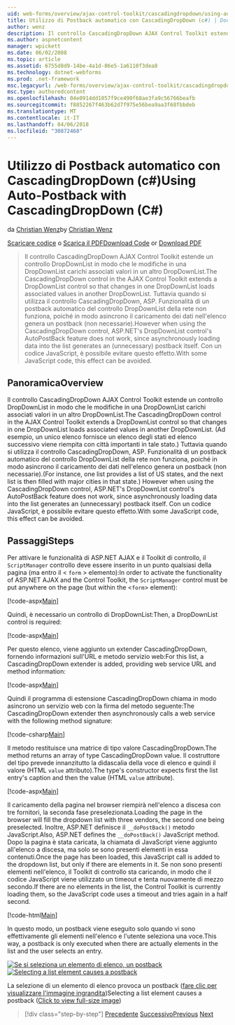 ```yaml
---
uid: web-forms/overview/ajax-control-toolkit/cascadingdropdown/using-auto-postback-with-cascadingdropdown-cs
title: Utilizzo di Postback automatico con CascadingDropDown (c#) | Documenti Microsoft
author: wenz
description: Il controllo CascadingDropDown AJAX Control Toolkit estende un controllo DropDownList in modo che le modifiche in una DropDownList carichi associati valori in anoth...
ms.author: aspnetcontent
manager: wpickett
ms.date: 06/02/2008
ms.topic: article
ms.assetid: 6755d8d9-14be-4a1d-86e5-1a6110f3dea8
ms.technology: dotnet-webforms
ms.prod: .net-framework
msc.legacyurl: /web-forms/overview/ajax-control-toolkit/cascadingdropdown/using-auto-postback-with-cascadingdropdown-cs
msc.type: authoredcontent
ms.openlocfilehash: 04e0914dd1057f9ce490f68ae3fa9c56766beafb
ms.sourcegitcommit: f8852267f463b62d7f975e56bea9aa3f68fbbdeb
ms.translationtype: MT
ms.contentlocale: it-IT
ms.lasthandoff: 04/06/2018
ms.locfileid: "30872468"
---
```

<a name="using-auto-postback-with-cascadingdropdown-c"></a><span data-ttu-id="8741e-103">Utilizzo di Postback automatico con CascadingDropDown (c#)</span><span class="sxs-lookup"><span data-stu-id="8741e-103">Using Auto-Postback with CascadingDropDown (C#)</span></span>
====================
<span data-ttu-id="8741e-104">da [Christian Wenz](https://github.com/wenz)</span><span class="sxs-lookup"><span data-stu-id="8741e-104">by [Christian Wenz](https://github.com/wenz)</span></span>

<span data-ttu-id="8741e-105">[Scaricare codice](http://download.microsoft.com/download/9/0/7/907760b1-2c60-4f81-aeb6-ca416a573b0d/cascadingdropdown3.cs.zip) o [Scarica il PDF](http://download.microsoft.com/download/2/d/c/2dc10e34-6983-41d4-9c08-f78f5387d32b/cascadingdropdown3CS.pdf)</span><span class="sxs-lookup"><span data-stu-id="8741e-105">[Download Code](http://download.microsoft.com/download/9/0/7/907760b1-2c60-4f81-aeb6-ca416a573b0d/cascadingdropdown3.cs.zip) or [Download PDF](http://download.microsoft.com/download/2/d/c/2dc10e34-6983-41d4-9c08-f78f5387d32b/cascadingdropdown3CS.pdf)</span></span>

> <span data-ttu-id="8741e-106">Il controllo CascadingDropDown AJAX Control Toolkit estende un controllo DropDownList in modo che le modifiche in una DropDownList carichi associati valori in un altro DropDownList.</span><span class="sxs-lookup"><span data-stu-id="8741e-106">The CascadingDropDown control in the AJAX Control Toolkit extends a DropDownList control so that changes in one DropDownList loads associated values in another DropDownList.</span></span> <span data-ttu-id="8741e-107">Tuttavia quando si utilizza il controllo CascadingDropDown, ASP. Funzionalità di un postback automatico del controllo DropDownList della rete non funziona, poiché in modo asincrono il caricamento dei dati nell'elenco genera un postback (non necessarie).</span><span class="sxs-lookup"><span data-stu-id="8741e-107">However when using the CascadingDropDown control, ASP.NET's DropDownList control's AutoPostBack feature does not work, since asynchronously loading data into the list generates an (unnecessary) postback itself.</span></span> <span data-ttu-id="8741e-108">Con un codice JavaScript, è possibile evitare questo effetto.</span><span class="sxs-lookup"><span data-stu-id="8741e-108">With some JavaScript code, this effect can be avoided.</span></span>


## <a name="overview"></a><span data-ttu-id="8741e-109">Panoramica</span><span class="sxs-lookup"><span data-stu-id="8741e-109">Overview</span></span>

<span data-ttu-id="8741e-110">Il controllo CascadingDropDown AJAX Control Toolkit estende un controllo DropDownList in modo che le modifiche in una DropDownList carichi associati valori in un altro DropDownList.</span><span class="sxs-lookup"><span data-stu-id="8741e-110">The CascadingDropDown control in the AJAX Control Toolkit extends a DropDownList control so that changes in one DropDownList loads associated values in another DropDownList.</span></span> <span data-ttu-id="8741e-111">(Ad esempio, un unico elenco fornisce un elenco degli stati ed elenco successivo viene riempita con città importanti in tale stato.) Tuttavia quando si utilizza il controllo CascadingDropDown, ASP. Funzionalità di un postback automatico del controllo DropDownList della rete non funziona, poiché in modo asincrono il caricamento dei dati nell'elenco genera un postback (non necessarie).</span><span class="sxs-lookup"><span data-stu-id="8741e-111">(For instance, one list provides a list of US states, and the next list is then filled with major cities in that state.) However when using the CascadingDropDown control, ASP.NET's DropDownList control's AutoPostBack feature does not work, since asynchronously loading data into the list generates an (unnecessary) postback itself.</span></span> <span data-ttu-id="8741e-112">Con un codice JavaScript, è possibile evitare questo effetto.</span><span class="sxs-lookup"><span data-stu-id="8741e-112">With some JavaScript code, this effect can be avoided.</span></span>

## <a name="steps"></a><span data-ttu-id="8741e-113">Passaggi</span><span class="sxs-lookup"><span data-stu-id="8741e-113">Steps</span></span>

<span data-ttu-id="8741e-114">Per attivare le funzionalità di ASP.NET AJAX e il Toolkit di controllo, il `ScriptManager` controllo deve essere inserito in un punto qualsiasi della pagina (ma entro il &lt; `form` &gt; elemento):</span><span class="sxs-lookup"><span data-stu-id="8741e-114">In order to activate the functionality of ASP.NET AJAX and the Control Toolkit, the `ScriptManager` control must be put anywhere on the page (but within the &lt;`form`&gt; element):</span></span>

[!code-aspx[Main](using-auto-postback-with-cascadingdropdown-cs/samples/sample1.aspx)]

<span data-ttu-id="8741e-115">Quindi, è necessario un controllo di DropDownList:</span><span class="sxs-lookup"><span data-stu-id="8741e-115">Then, a DropDownList control is required:</span></span>

[!code-aspx[Main](using-auto-postback-with-cascadingdropdown-cs/samples/sample2.aspx)]

<span data-ttu-id="8741e-116">Per questo elenco, viene aggiunto un extender CascadingDropDown, fornendo informazioni sull'URL e metodo servizio web:</span><span class="sxs-lookup"><span data-stu-id="8741e-116">For this list, a CascadingDropDown extender is added, providing web service URL and method information:</span></span>

[!code-aspx[Main](using-auto-postback-with-cascadingdropdown-cs/samples/sample3.aspx)]

<span data-ttu-id="8741e-117">Quindi il programma di estensione CascadingDropDown chiama in modo asincrono un servizio web con la firma del metodo seguente:</span><span class="sxs-lookup"><span data-stu-id="8741e-117">The CascadingDropDown extender then asynchronously calls a web service with the following method signature:</span></span>

[!code-csharp[Main](using-auto-postback-with-cascadingdropdown-cs/samples/sample4.cs)]

<span data-ttu-id="8741e-118">Il metodo restituisce una matrice di tipo valore CascadingDropDown.</span><span class="sxs-lookup"><span data-stu-id="8741e-118">The method returns an array of type CascadingDropDown value.</span></span> <span data-ttu-id="8741e-119">Il costruttore del tipo prevede innanzitutto la didascalia della voce di elenco e quindi il valore (HTML `value` attributo).</span><span class="sxs-lookup"><span data-stu-id="8741e-119">The type's constructor expects first the list entry's caption and then the value (HTML `value` attribute).</span></span>

[!code-aspx[Main](using-auto-postback-with-cascadingdropdown-cs/samples/sample5.aspx)]

<span data-ttu-id="8741e-120">Il caricamento della pagina nel browser riempirà nell'elenco a discesa con tre fornitori, la seconda fase preselezionata.</span><span class="sxs-lookup"><span data-stu-id="8741e-120">Loading the page in the browser will fill the dropdown list with three vendors, the second one being preselected.</span></span> <span data-ttu-id="8741e-121">Inoltre, ASP.NET definisce il `__doPostBack()` metodo JavaScript.</span><span class="sxs-lookup"><span data-stu-id="8741e-121">Also, ASP.NET defines the `__doPostBack()` JavaScript method.</span></span> <span data-ttu-id="8741e-122">Dopo la pagina è stata caricata, la chiamata di JavaScript viene aggiunto all'elenco a discesa, ma solo se sono presenti elementi in essa contenuti.</span><span class="sxs-lookup"><span data-stu-id="8741e-122">Once the page has been loaded, this JavaScript call is added to the dropdown list, but only if there are elements in it.</span></span> <span data-ttu-id="8741e-123">Se non sono presenti elementi nell'elenco, il Toolkit di controllo sta caricando, in modo che il codice JavaScript viene utilizzato un timeout e tenta nuovamente di mezzo secondo.</span><span class="sxs-lookup"><span data-stu-id="8741e-123">If there are no elements in the list, the Control Toolkit is currently loading them, so the JavaScript code uses a timeout and tries again in a half second.</span></span>

[!code-html[Main](using-auto-postback-with-cascadingdropdown-cs/samples/sample6.html)]

<span data-ttu-id="8741e-124">In questo modo, un postback viene eseguito solo quando vi sono effettivamente gli elementi nell'elenco e l'utente seleziona una voce.</span><span class="sxs-lookup"><span data-stu-id="8741e-124">This way, a postback is only executed when there are actually elements in the list and the user selects an entry.</span></span>


<span data-ttu-id="8741e-125">[![Se si seleziona un elemento di elenco, un postback](using-auto-postback-with-cascadingdropdown-cs/_static/image2.png)](using-auto-postback-with-cascadingdropdown-cs/_static/image1.png)</span><span class="sxs-lookup"><span data-stu-id="8741e-125">[![Selecting a list element causes a postback](using-auto-postback-with-cascadingdropdown-cs/_static/image2.png)](using-auto-postback-with-cascadingdropdown-cs/_static/image1.png)</span></span>

<span data-ttu-id="8741e-126">La selezione di un elemento di elenco provoca un postback ([fare clic per visualizzare l'immagine ingrandita](using-auto-postback-with-cascadingdropdown-cs/_static/image3.png))</span><span class="sxs-lookup"><span data-stu-id="8741e-126">Selecting a list element causes a postback ([Click to view full-size image](using-auto-postback-with-cascadingdropdown-cs/_static/image3.png))</span></span>

> [!div class="step-by-step"]
> <span data-ttu-id="8741e-127">[Precedente](presetting-list-entries-with-cascadingdropdown-cs.md)
> [Successivo](filling-a-list-using-cascadingdropdown-vb.md)</span><span class="sxs-lookup"><span data-stu-id="8741e-127">[Previous](presetting-list-entries-with-cascadingdropdown-cs.md)
[Next](filling-a-list-using-cascadingdropdown-vb.md)</span></span>
